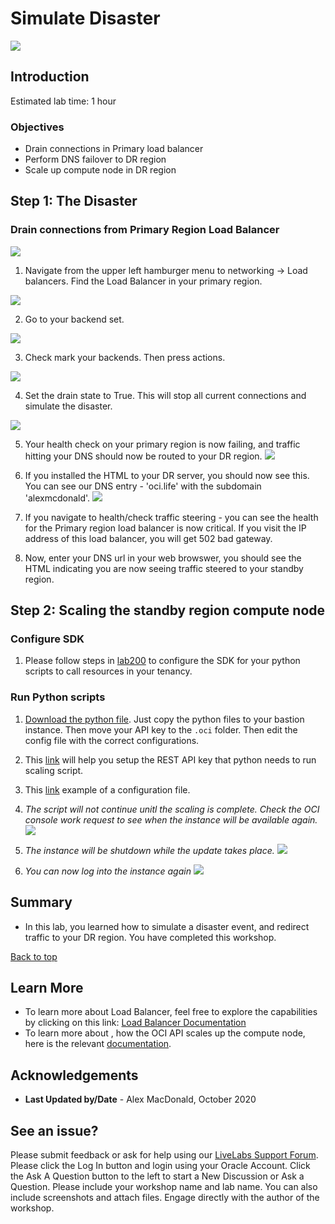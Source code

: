 # Simulate Disaster
<!-- Comment out table of contents
## Table of Contents
[Introduction](#introduction)
-->

![](./images/1.png " ")

## Introduction

Estimated lab time: 1 hour

### Objectives
- Drain connections in Primary load balancer
- Perform DNS failover to DR region
- Scale up compute node in DR region

## **Step 1:** The Disaster

### Drain connections from Primary Region Load Balancer

![](./images/2.png)

1. Navigate from the upper left hamburger menu to networking -> Load balancers. Find the Load Balancer in your primary region.

  ![](./images/3.png)

2. Go to your backend set. 

  ![](./images/4.png)

3. Check mark your backends. Then press actions.

  ![](./images/5.png)

4. Set the drain state to True. This will stop all current connections and simulate the disaster. 

  ![](./images/6.png)

5. Your health check on your primary region is now failing, and traffic hitting your DNS should now be routed to your DR region. 
  ![](./images/7.png)

6. If you installed the HTML to your DR server, you should now see this. You can see our DNS entry - 'oci.life' with the subdomain 'alexmcdonald'.
  ![](./images/8.png)

7. If you navigate to health/check traffic steering - you can see the health for the Primary region load balancer is now critical. If you visit the IP address of this load balancer, you will get 502 bad gateway. 

8. Now, enter your DNS url in your web browswer, you should see the HTML indicating you are now seeing traffic steered to your standby region. 

## **Step 2:** Scaling the standby region compute node

### Configure SDK

1. Please follow steps in [lab200](https://github.com/arshyasharifian/DR_DNS/blob/master/LabGuide200.md) to configure the SDK for your python scripts to call resources in your tenancy.

### Run Python scripts
1. [Download the python file](https://objectstorage.us-ashburn-1.oraclecloud.com/p/TzoBBbskjv2w4y_eN1wwKGG7wgVR2nh9jE4cetvMRqzqI1Kg5aB6_za3XWNCJ-AB/n/c4u03/b/data-management-library-files/o/Labapi.py). Just copy the python files to your bastion instance. Then move your API key to the `.oci` folder. Then edit the config file with the correct configurations.

2. This [link](https://docs.cloud.oracle.com/en-us/iaas/Content/API/Concepts/apisigningkey.htm#Required_Keys_and_OCIDs) will help you setup the REST API key that python needs to run scaling script.

3. This [link](https://docs.cloud.oracle.com/en-us/iaas/Content/API/Concepts/sdkconfig.htm) example of a configuration file.

4. *The script will not continue unitl the scaling is complete. Check the OCI console work request to see when the instance will be available again.*
  ![](./images/9.png)

5. *The instance will be shutdown while the update takes place.*
  ![](./images/10.png)

6. *You can now log into the instance again*
  ![](./images/11.png)

## Summary

-   In this lab, you learned how to simulate a disaster event, and redirect traffic to your DR region. You have completed this workshop.

[Back to top](#introduction)

## Learn More
-   To learn more about Load Balancer, feel free to explore the capabilities by clicking on this link: [Load Balancer Documentation](https://docs.cloud.oracle.com/en-us/iaas/Content/Balance/Concepts/balanceoverview.htm)
-   To learn more about , how the OCI API scales up the compute node, here is the relevant [documentation](https://docs.cloud.oracle.com/en-us/iaas/api/#/en/iaas/20160918/datatypes/UpdateInstanceDetails).

## Acknowledgements
- **Last Updated by/Date** - Alex MacDonald, October 2020

## See an issue?

Please submit feedback or ask for help using our [LiveLabs Support Forum](https://community.oracle.com/tech/developers/categories/livelabsdiscussions). Please click the Log In button and login using your Oracle Account. Click the Ask A Question button to the left to start a New Discussion or Ask a Question. Please include your workshop name and lab name. You can also include screenshots and attach files. Engage directly with the author of the workshop.

